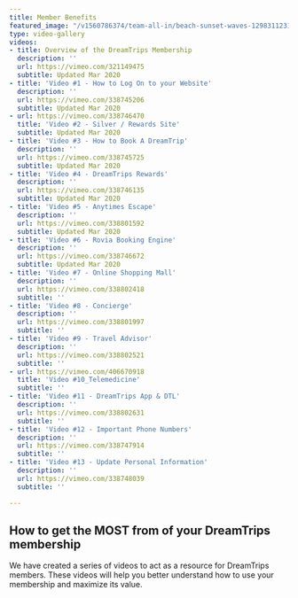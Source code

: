 ```yaml
---
title: Member Benefits
featured_image: "/v1560786374/team-all-in/beach-sunset-waves-12983112313102128.jpg"
type: video-gallery
videos:
- title: Overview of the DreamTrips Membership
  description: ''
  url: https://vimeo.com/321149475
  subtitle: Updated Mar 2020
- title: 'Video #1 - How to Log On to your Website'
  description: ''
  url: https://vimeo.com/338745206
  subtitle: Updated Mar 2020
- url: https://vimeo.com/338746470
  title: 'Video #2 - Silver / Rewards Site'
  subtitle: Updated Mar 2020
- title: 'Video #3 - How to Book A DreamTrip'
  description: ''
  url: https://vimeo.com/338745725
  subtitle: Updated Mar 2020
- title: 'Video #4 - DreamTrips Rewards'
  description: ''
  url: https://vimeo.com/338746135
  subtitle: Updated Mar 2020
- title: 'Video #5 - Anytimes Escape'
  description: ''
  url: https://vimeo.com/338801592
  subtitle: Updated Mar 2020
- title: 'Video #6 - Rovia Booking Engine'
  description: ''
  url: https://vimeo.com/338746672
  subtitle: Updated Mar 2020
- title: 'Video #7 - Online Shopping Mall'
  description: ''
  url: https://vimeo.com/338802418
  subtitle: ''
- title: 'Video #8 - Concierge'
  description: ''
  url: https://vimeo.com/338801997
  subtitle: ''
- title: 'Video #9 - Travel Advisor'
  description: ''
  url: https://vimeo.com/338802521
  subtitle: ''
- url: https://vimeo.com/406670918
  title: 'Video #10_Telemedicine'
  subtitle: ''
- title: 'Video #11 - DreamTrips App & DTL'
  description: ''
  url: https://vimeo.com/338802631
  subtitle: ''
- title: 'Video #12 - Important Phone Numbers'
  description: ''
  url: https://vimeo.com/338747914
  subtitle: ''
- title: 'Video #13 - Update Personal Information'
  description: ''
  url: https://vimeo.com/338748039
  subtitle: ''

---
```

## How to get the MOST from of your DreamTrips membership

We have created a series of videos to act as a resource for DreamTrips members. These videos will help you better understand how to use your membership and maximize its value.